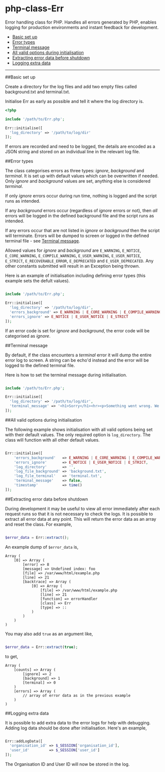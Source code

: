 # php-class-Err

Error handling class for PHP. Handles all errors generated by PHP, enables logging for production environments and instant feedback for development.

* [Basic set up](#basic-set-up)
* [Error types](#error-types)
* [Terminal message](#terminal-message)
* [All valid options during initialisation](#all-valid-options-during-initialisation)
* [Extracting error data before shutdown](extracting-error-data-before-shutdown)
* [Logging extra data](#logging-extra-data)

----

##Basic set up

Create a directory for the log files and add two empty files called background.txt and terminal.txt.

Initialise Err as early as possible and tell it where the log directory is.

```php
<?php

include '/path/to/Err.php';

Err::initialise([
  'log_directory' => '/path/to/log/dir'
]);

```

If errors are recorded and need to be logged, the details are encoded as a JSON string and stored on an individual line in the relevant log file.

##Error types

The class categorises errors as three types: *ignore*, *background* and *terminal*. It is set up with default values which can be overwritten if needed. Only *ignore* and *background* values are set, anything else is considered *terminal*.

If only *ignore* errors occur during run time, nothing is logged and the script runs as intended.

If any *background* errors occur (regardless of *ignore* errors or not), then *all* errors will be logged in the defined background file and the script runs as intended.

If any errors occur that are not listed in *ignore* or *background* then the script will terminate. Errors will be dumped to screen or logged in the defined terminal file - see [Terminal message](#terminal-message).

Allowed values for *ignore* and *background* are `E_WARNING`, `E_NOTICE`, `E_CORE_WARNING`, `E_COMPILE_WARNING`, `E_USER_WARNING`, `E_USER_NOTICE`, `E_STRICT`, `E_RECOVERABLE_ERROR`, `E_DEPRECATED` and `E_USER_DEPRECATED`. Any other constants submitted will result in an Exception being thrown.

Here is an example of initialisation including defining error types (this example sets the defult values).

```php

include '/path/to/Err.php';

Err::initialise([
  'log_directory' => '/path/to/log/dir',
  'errors_background' => E_WARNING | E_CORE_WARNING | E_COMPILE_WARNING | E_USER_WARNING | E_DEPRECATED | E_USER_DEPRECATED,
  'errors_ignore' => E_NOTICE | E_USER_NOTICE | E_STRICT
]);

```

If an error code is set for *ignore* and *background*, the error code will be categorised as *ignore*.

##Terminal message

By default, if the class encounters a *terminal* error it will dump the entire error log to screen. A string can be echo'd instead and the error will be logged to the defined terminal file. 

Here is how to set the terminal message during initialisation.

```php

include '/path/to/Err.php';

Err::initialise([
  'log_directory' => '/path/to/log/dir',
  'terminal_message' => '<h1>Sorry</h1><hr><p>Something went wrong. We have logged the error.</p>'
]);

```

##All valid options during initialisation

The following example shows initialisation with all valid options being set with their default values. The only required option is `log_directory`. The class will function with all other default values.


```php

Err::initialise([
	'errors_background'   => E_WARNING | E_CORE_WARNING | E_COMPILE_WARNING | E_USER_WARNING | E_DEPRECATED | E_USER_DEPRECATED,
	'errors_ignore'       => E_NOTICE | E_USER_NOTICE | E_STRICT,
	'log_directory'       => '',
	'log_file_background' => 'background.txt',
	'log_file_terminal'   => 'terminal.txt',
	'terminal_message'    => false,
	'timestamp'           => time()
]);

```

##Extracting error data before shutdown

During development it may be useful to view all error immediately after each request runs so that it is not necessary to check the logs. It is possible to extract all error data at any point. This will return the error data as an array and reset the class. For example,

```php

$error_data = Err::extract();

```

An example dump of `$error_data` is,

```
Array (
	[0] => Array (
		[error] => 8
		[message] => Undefined index: foo
		[file] => /var/www/html/example.php
		[line] => 21
		[backtrace] => Array (
			[0] => Array (
				[file] => /var/www/html/example.php
				[line] => 21
				[function] => errorHandler
				[class] => Err
 				[type] => ::
			)
		)
	)
)
```

You may also add `true` as an argument like, 

```php

$error_data = Err::extract(true);

```

to get,

```
Array (
	[counts] => Array (
		[ignore] => 2
		[background] => 1
		[terminal] => 0
	)
	[errors] => Array (
		// array of error data as in the previous example
	)
)
```

##Logging extra data

It is possible to add extra data to the error logs for help with debugging. Adding log data should be done after initialisation. Here's an example,

```php

Err::addLogData([
  'organisation_id' => $_SESSION['organisation_id'],
  'user_id'         => $_SESSION['user_id']
]);

```

The Organisation ID and User ID will now be stored in the log.
